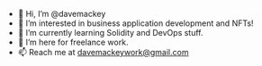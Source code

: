 - 👋 Hi, I’m @davemackey
- 👀 I’m interested in business application development and NFTs!
- 🌱 I’m currently learning Solidity and DevOps stuff.
- 💞️ I’m here for freelance work.
- 📫 Reach me at davemackeywork@gmail.com

<!---
davemackey/davemackey is a ✨ special ✨ repository because its `README.md` (this file) appears on your GitHub profile.
You can click the Preview link to take a look at your changes.
--->
